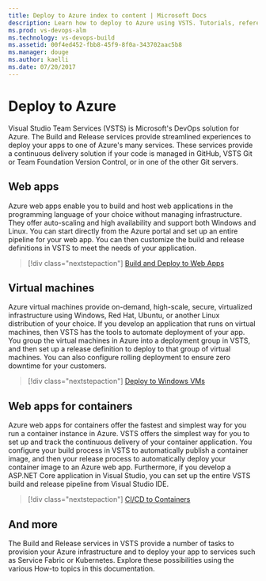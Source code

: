 ```yaml
---
title: Deploy to Azure index to content | Microsoft Docs    
description: Learn how to deploy to Azure using VSTS. Tutorials, references, and other documentation.  
ms.prod: vs-devops-alm
ms.technology: vs-devops-build
ms.assetid: 00f4ed452-fbb8-45f9-8f0a-343702aac5b8  
ms.manager: douge
ms.author: kaelli
ms.date: 07/20/2017
---
```


# Deploy to Azure

Visual Studio Team Services (VSTS) is Microsoft's DevOps solution for Azure. The Build and Release services provide streamlined experiences to deploy your apps to one of Azure's many services. These services provide a continuous delivery solution if your code is managed in GitHub, VSTS Git or Team Foundation Version Control, or in one of the other Git servers.

## Web apps

Azure web apps enable you to build and host web applications in the programming language of your choice without managing infrastructure. They offer auto-scaling and high availability and support both Windows and Linux. You can start directly from the Azure portal and set up an entire pipeline for your web app. You can then customize the build and release definitions in VSTS to meet the needs of your application.

> [!div class="nextstepaction"]
> [Build and Deploy to Web Apps](apps/cd/azure/aspnet-core-to-azure-webapp.md)

## Virtual machines

Azure virtual machines provide on-demand, high-scale, secure, virtualized infrastructure using Windows, Red Hat, Ubuntu, or another Linux distribution of your choice. If you develop an application that runs on virtual machines, then VSTS has the tools to automate deployment of your app. You group the virtual machines in Azure into a deployment group in VSTS, and then set up a release definition to deploy to that group of virtual machines. You can also configure rolling deployment to ensure zero downtime for your customers.

> [!div class="nextstepaction"]
> [Deploy to Windows VMs](apps/cd/deploy-webdeploy-iis-deploygroups.md)

## Web apps for containers

Azure web apps for containers offer the fastest and simplest way for you run a container instance in Azure. VSTS offers the simplest way for you to set up and track the continuous delivery of your container application. You configure your build process in VSTS to automatically publish a container image, and then your release process to automatically deploy your container image to an Azure web app. Furthermore, if you develop a ASP.NET Core application in Visual Studio, you can set up the entire VSTS build and release pipeline from Visual Studio IDE.

> [!div class="nextstepaction"]
> [CI/CD to Containers](apps/cd/deploy-docker-webapp.md)

## And more

The Build and Release services in VSTS provide a number of tasks to provision your Azure infrastructure and to deploy your app to services such as Service Fabric or Kubernetes. Explore these possibilities using the various How-to topics in this documentation.
